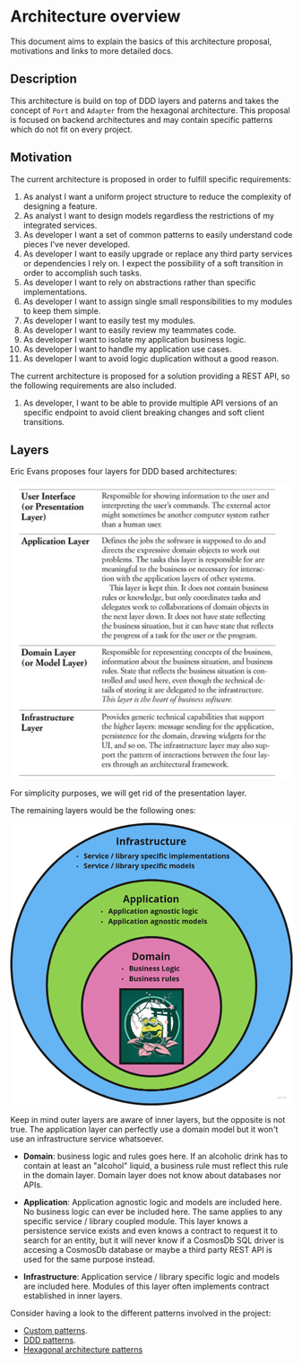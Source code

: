 # Architecture overview

This document aims to explain the basics of this architecture proposal, motivations and links to more detailed docs.

## Description

This architecture is build on top of DDD layers and paterns and takes the concept of `Port` and `Adapter` from the hexagonal architecture. This proposal is focused on backend architectures and may contain specific patterns which do not fit on every project.

## Motivation

The current architecture is proposed in order to fulfill specific requirements:

1. As analyst I want a uniform project structure to reduce the complexity of designing a feature.
9. As analyst I want to design models regardless the restrictions of my integrated services.
2. As developer I want a set of common patterns to easily understand code pieces I've never developed.
3. As developer I want to easily upgrade or replace any third party services or dependencies I rely on. I expect the possibility of a soft transition in order to accomplish such tasks.
4. As developer I want to rely on abstractions rather than specific implementations.
5. As developer I want to assign single small responsibilities to my modules to keep them simple.
6. As developer I want to easily test my modules.
7. As developer I want to easily review my teammates code.
8. As developer I want to isolate my application business logic.
10. As developer I want to handle my application use cases.
12. As developer I want to avoid logic duplication without a good reason.

The current architecture is proposed for a solution providing a REST API, so the following requirements are also included.

1. As developer, I want to be able to provide multiple API versions of an specific endpoint to avoid client breaking changes and soft client transitions.

## Layers

Eric Evans proposes four layers for DDD based architectures:

![DDD layers](../static/ddd-layers.png)

For simplicity purposes, we will get rid of the presentation layer.

The remaining layers would be the following ones:

![proposed layers](../static/project-layers.png)

Keep in mind outer layers are aware of inner layers, but the opposite is not true. The application layer can perfectly use a domain model but it won't use an infrastructure service whatsoever.

- **Domain**: business logic and rules goes here. If an alcoholic drink has to contain at least an "alcohol" liquid, a business rule must reflect this rule in the domain layer. Domain layer does not know about databases nor APIs.

- **Application**: Application agnostic logic and models are included here. No business logic can ever be included here. The same applies to any specific service / library coupled module. This layer knows a persistence service exists and even knows a contract to request it to search for an entity, but it will never know if a CosmosDb SQL driver is accesing a CosmosDb database or maybe a third party REST API is used for the same purpose instead.

- **Infrastructure**: Application service / library specific logic and models are included here. Modules of this layer often implements contract established in inner layers.

Consider having a look to the different patterns involved in the project:

- [Custom patterns](./patterns/custom-patterns.md).
- [DDD patterns](./patterns/ddd/domain.md).
- [Hexagonal architecture patterns](./patterns/hex.md)
